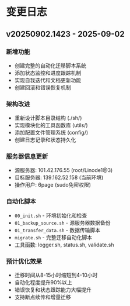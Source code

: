 # 变更日志

## v20250902.1423 - 2025-09-02

### 新增功能
- 创建完整的自动化迁移脚本系统
- 添加状态监控和进度跟踪机制
- 实现自我迭代和文档更新功能
- 创建回滚和错误恢复机制

### 架构改进
- 重新设计脚本目录结构 (./sh/)
- 实现模块化的工具函数库 (utils/)
- 添加配置文件管理系统 (config/)
- 创建日志记录和状态持久化

### 服务器信息更新
- 源服务器: 101.42.176.55 (root/Linode1@3)
- 目标服务器: 139.162.52.158 (当前环境)
- 操作用户: 6page (sudo免密权限)

### 自动化脚本
- `00_init.sh` - 环境初始化和检查
- `01_backup_source.sh` - 源服务器数据备份
- `01_transfer_data.sh` - 数据传输脚本
- `migrate.sh` - 完整迁移自动化脚本
- 工具函数: logger.sh, status.sh, validate.sh

### 预计优化效果
- 迁移时间从8-15小时缩短到4-10小时
- 自动化程度提升90%以上
- 错误恢复和状态跟踪能力大幅提升
- 支持断点续传和增量迁移